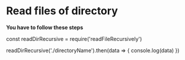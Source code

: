 # Read files of directory
<b> You have to follow these steps </b>

const readDirRecursive = require('readFileRecursively')

readDirRecursive('./directoryName').then(data => {
    console.log(data)
})


